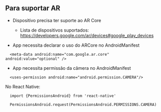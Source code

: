 ## Para suportar AR

- Dispositivo precisa ter suporte ao AR Core 
  - Lista de dispositivos suportados: https://developers.google.com/ar/devices#google_play_devices

- App necessita declarar o uso do ARCore no AndroidManifest
```
  <meta-data android:name="com.google.ar.core" android:value="optional" />
```

- App necessita permissão da câmera no AndroidManifest
```
  <uses-permission android:name="android.permission.CAMERA"/>
```

  No React Native:
```
  import {PermissionsAndroid} from 'react-native'
  
  PermissionsAndroid.request(PermissionsAndroid.PERMISSIONS.CAMERA)
```

